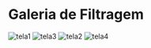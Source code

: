 # Galeria de Filtragem 


![tela1](https://github.com/Scarlosandre0/Filtrar-Galeria/assets/61121205/8943f207-8a82-4c7c-87ab-b73db3623700)
![tela3](https://github.com/Scarlosandre0/Filtrar-Galeria/assets/61121205/2df22503-3814-4b7a-89ac-42a3fd6b95fc)
![tela2](https://github.com/Scarlosandre0/Filtrar-Galeria/assets/61121205/d89e3a1e-39d3-40b8-adc5-743699474c33)
![tela4](https://github.com/Scarlosandre0/Filtrar-Galeria/assets/61121205/3bd49ecb-8c9e-4bd8-b3d8-8f4c0ac8d24c)
